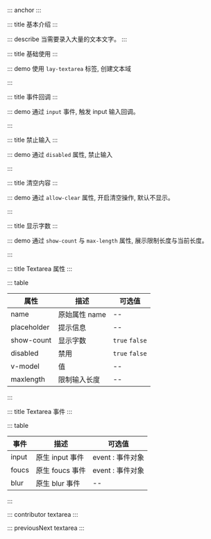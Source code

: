 ::: anchor
:::

::: title 基本介绍
:::

::: describe 当需要录入大量的文本文字。
:::

::: title 基础使用
:::

::: demo 使用 `lay-textarea` 标签, 创建文本域

<template>
  <lay-textarea placeholder="请输入描述" :rows="2" :cols="10" v-model="data1"></lay-textarea>
</template>

<script>
import { ref } from 'vue'

export default {
  setup() {

    const data1 = ref("");

    return {
      data1
    }
  }
}
</script>

:::

::: title 事件回调
:::

::: demo 通过 `input` 事件, 触发 input 输入回调。

<template>
  <lay-textarea placeholder="Input 事件" v-model="data2" @input="input"></lay-textarea>
</template>

<script>
import { ref } from 'vue'

export default {
  setup() {

    const data2 = ref("");

    const input = function( val ) {
        console.log(val)
    }

    return {
      data2,
      input
    }
  }
}
</script>

:::

::: title 禁止输入
:::

::: demo 通过 `disabled` 属性, 禁止输入

<template>
  <lay-textarea placeholder="禁止输入" v-model="data3" :disabled="disabled"></lay-textarea>
</template>

<script>
import { ref } from 'vue'

export default {
  setup() {

    const data3 = ref("");
    const disabled = ref(true)
    return {
      data3,
      disabled
    }
  }
}
</script>

:::

::: title 清空内容
:::

::: demo 通过 `allow-clear` 属性, 开启清空操作, 默认不显示。

<template>
  <lay-textarea placeholder="请输入内容" v-model="data3" allow-clear></lay-textarea>
</template>

<script>
import { ref } from 'vue'

export default {
  setup() {

    const data3 = ref("");

    return {
      data3
    }
  }
}
</script>

:::

::: title 显示字数
:::

::: demo 通过 `show-count` 与 `max-length` 属性, 展示限制长度与当前长度。

<template>
  <lay-textarea placeholder="显示字数" v-model="data4" show-count></lay-textarea>
  <br>
  <lay-textarea placeholder="最大输入长度" v-model="data5" show-count :maxlength="10"></lay-textarea>
</template>

<script>
import { ref } from 'vue'

export default {
  setup() {

    const data4 = ref("");
    const data5 = ref("");
    return {
      data4,
      data5
    }
  }
}
</script>

:::

::: title Textarea 属性
:::

::: table

| 属性        | 描述          | 可选值         |
| ----------- | ------------- | -------------- |
| name        | 原始属性 name | --             |
| placeholder | 提示信息      | --             |
| show-count  | 显示字数       | `true` `false`  |
| disabled    | 禁用          | `true` `false` |
| v-model     | 值            | --             |
| maxlength   | 限制输入长度   | --             |

:::

::: title Textarea 事件
:::

::: table

| 事件  | 描述            | 可选值           |
| ----- | --------------- | ---------------- |
| input | 原生 input 事件 | event : 事件对象 |
| foucs | 原生 foucs 事件 | event : 事件对象 |
| blur  | 原生 blur 事件  | --               |

:::

::: contributor textarea
:::

::: previousNext textarea
:::